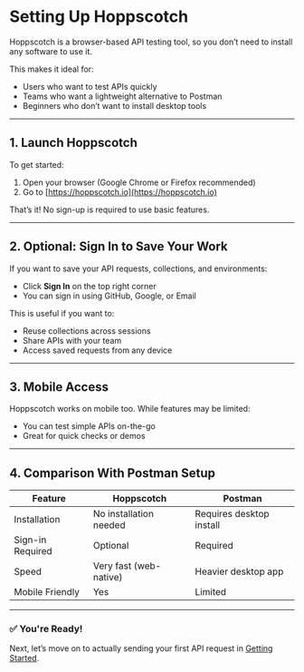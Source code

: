 # Setting Up Hoppscotch

Hoppscotch is a browser-based API testing tool, so you don’t need to install any software to use it.

This makes it ideal for:
- Users who want to test APIs quickly
- Teams who want a lightweight alternative to Postman
- Beginners who don’t want to install desktop tools

---

## 1. Launch Hoppscotch

To get started:
1. Open your browser (Google Chrome or Firefox recommended)
2. Go to [https://hoppscotch.io](https://hoppscotch.io)

That’s it! No sign-up is required to use basic features.

---

## 2. Optional: Sign In to Save Your Work

If you want to save your API requests, collections, and environments:
- Click **Sign In** on the top right corner
- You can sign in using GitHub, Google, or Email

This is useful if you want to:
- Reuse collections across sessions
- Share APIs with your team
- Access saved requests from any device

---

## 3. Mobile Access

Hoppscotch works on mobile too. While features may be limited:
- You can test simple APIs on-the-go
- Great for quick checks or demos

---

## 4. Comparison With Postman Setup

| Feature           | Hoppscotch               | Postman                     |
|-------------------|--------------------------|-----------------------------|
| Installation      | No installation needed   | Requires desktop install    |
| Sign-in Required  | Optional                 | Required                    |
| Speed             | Very fast (web-native)   | Heavier desktop app         |
| Mobile Friendly   | Yes                      | Limited                     |

---

### ✅ You're Ready!

Next, let’s move on to actually sending your first API request in [Getting Started](getting-started.md).
